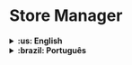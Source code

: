 # Store Manager

<details>
  <summary markdown="span"><strong>:us: English</strong></summary><br />
  
## :page_with_curl: About

This is the fifth project of the Back-end curriculum developed at Trybe.

In this project I developed a RESTful API using the MSC (model-service-controller) architecture of a sales management system in dropshipping format, where it is possible to create, view, delete and update products and sales. I also implemented unit tests with Mocha, Chai and Sinon.

<br />
  
## 🚀 Installation

<details>
<summary>Installing and running with Docker</summary>
<br />

To run this application you need to have **Git**, **Docker** and **Docker Compose** installed on your computer. Docker Compose needs to be version **1.29** or higher.

### 1 - Clone the repository:

```
git clone git@github.com:apoishi/trybe-store-manager.git
```

### 2 - Enter the repository folder you just cloned and use docker-compose to create the container:

     cd trybe-store-manager  

     docker-compose up -d --build

### 3 - Open the `store_manager` container terminal.

     docker exec -it store_manager bash

### 4 - In the terminal of the container, install the dependencies with the command:

     npm install

### 5 - Create and populate the database with the commands:

creating the tables

     npm run migration

Populating the database with data

     npm run seed
    
### 6 - Run the application with the command:

     npm start

### 7 - Check the test coverage run the command:

     npm run test:mocha
    
</details>
<br />

## :man_technologist: Skills

- Connect the application with a MySQL database;
- Structure the application in layers (Models, Services and Controllers);
- Properly delegate responsibilities to each layer;
- Write more easily reusable code;
- Apply REST standards;
- Write unit tests for the application.

<br />

## 🚂 Routes

### Products

<details>
   <summary><strong>GET /products</strong></summary>
   </br>
   • Return all products from the database.
</details>

<details>
   <summary><strong>GET /products/:id</strong></summary>
   </br>
   • Return a product by id from the database.
</details>

<details>
   <summary><strong>POST /products</strong></summary>
   </br>
   • Register a new product.
</details>

<details>
   <summary><strong>PUT /products/:id</strong></summary>
   </br>
   • Update a product by id in the database.
</details>

<details>
   <summary><strong>DELETE /products/:id</strong></summary>
   </br>
   • Delete a product by id in the database.
</details>

### Sales

<details>
   <summary><strong>GET /sales</strong></summary>
   </br>
   • Return all sales from the database.
</details>

<details>
   <summary><strong>GET /sales/:id</strong></summary>
   </br>
   • Return a sale by id from the database.
</details>

<details>
   <summary><strong>DELETE /sales/:id</strong></summary>
   </br>
   • Delete a sale by id in the database.
</details>
<br />

## :hammer_and_wrench: Tools

* Node
* Express
* DotEnv
* Joi
* MySQL
* Docker
* Mocha
* Chai
* Sinon
* Javascript

</details>

<details>
  <summary markdown="span"><strong>:brazil: Português</strong></summary><br />
  
## :page_with_curl: Sobre

Esse é o quinto projeto desenvolvido na Trybe do módulo de Back-end.

Nesse projeto desenvolvi uma API RESTful utilizando a arquitetura MSC (model-service-controller) de um sistema de gerenciamento de vendas no formato dropshipping, onde é possivel criar, visualizar, deletar e atualizar produtos e vendas. Também implementei testes unitários com Mocha, Chai e Sinon.
  
<br />

## 🚀 Instalação e execução

<details>
<summary>Instalação e execução com Docker</summary>
<br />

Para rodar está aplicação é necessário ter **Git**, **Docker** e o **Docker Compose** instalados no seu computador. O Docker Compose precisa estar na versão **1.29** ou superior.

### 1 - Clone o repositório:

```
git clone git@github.com:apoishi/trybe-store-manager.git
```

### 2 - Entre na pasta do repositório que você acabou de clonar e use o docker-compose para subir o container:

    cd trybe-store-manager   
    docker-compose up -d --build

### 3 - Abra o terminal do container `store_manager`.

    docker exec -it store_manager bash

### 4 - No terminal do container, instale as dependências com o comando:

    npm install

### 5 - Agora execute os comandos para criar e popular o banco de dados:

Criando as tabelas

    npm run migration

Populando o banco com dados

    npm run seed
    
### 6 - Execute a aplicação com o comando:

    npm start

### 7 - Para conferir a cobertura de testes execute o comando:

    npm run test:mocha
    
</details>
<br />

## :man_technologist: Habilidades

- Conectar a aplicação com um banco de dados MySQL;
- Estruturar a aplicação em camadas (Models, Services e Controllers);
- Delegar corretamente as responsabilidades para cada camada;
- Escrever um código mais facilmente reutilizável;
- Aplicar os padrões REST;
- Escrever testes unitários para a aplicação.

<br />

## 🚂 Rotas

### Products

<details>
  <summary><strong>GET /products</strong></summary>
  </br>
  • Traz todos os produtos do banco de dados.
</details>

<details>
  <summary><strong>GET /products/:id</strong></summary>
  </br>
  • Traz um produto por id do banco de dados.
</details>

<details>
  <summary><strong>POST /products</strong></summary>
  </br>
  • Cadastra um novo produto.
</details>

<details>
  <summary><strong>PUT /products/:id</strong></summary>
  </br>
  • Atualiza um produto por id.
</details>

<details>
  <summary><strong>DELETE /products/:id</strong></summary>
  </br>
  • Deleta um produto por id do banco de dados.
</details>

### Sales

<details>
  <summary><strong>GET /sales</strong></summary>
  </br>
  • Traz todas as vendas do banco de dados.
</details>

<details>
  <summary><strong>GET /sales/:id</strong></summary>
  </br>
  • Traz uma venda por id do banco de dados.
</details>

<details>
  <summary><strong>DELETE /sales/:id</strong></summary>
  </br>
  • Deleta uma venda por id do banco de dados.
</details>
<br />

## :hammer_and_wrench: Ferramentas

* Node
* Express
* DotEnv
* Joi
* MySQL
* Docker
* Mocha
* Chai
* Sinon
* Javascript

</details>
